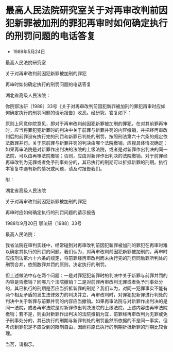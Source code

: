 # 最高人民法院研究室关于对再审改判前因犯新罪被加刑的罪犯再审时如何确定执行的刑罚问题的电话答复

- 1989年5月24日

<!-- INFO END -->

最高人民法院研究室

关于对再审改判前因犯新罪被加刑的罪犯

再审时如何确定执行的刑罚问题的电话答复

湖北省高级人民法院：

你院鄂法研〔1988〕33号《关于对再审改判前因犯新罪被加刑的罪犯再审时应如何确定执行的刑罚问题的请示报告》收悉。经研究，答复如下：

原则上同意你院意见，即对于再审改判前因犯新罪被加刑的罪犯，在对其前罪再审时，应当将罪犯犯新罪时的判决中关于前罪与新罪并罚的内容撤销，并把经再审改判后的前罪没有执行完的刑罚和新罪已判处的刑罚，按照刑法第六十六条的规定依法数罪并罚。关于原前罪与新罪并罚的判决由哪个法院撤销，应视具体情况确定：如果再审法院是对新罪作出判决的法院的上级法院，或者是对新罪作出判决的同一法院，可以由再审法院撤销；否则，应由对新罪作出判决的法院撤销。对于前罪经再审改判为无罪或者免予刑事处分的，其已执行的刑期可以折抵新罪的刑期。执行本答复中遇有新的情况或问题，请及时报告我们。

附：

湖北省高级人民法院

关于对再审改判前因犯新罪被加刑的罪犯

再审时应如何确定执行的刑罚问题的请示报告

1988年9月20日 鄂法研〔1988〕33号

最高人民法院：

我省法院在审判实践中，经常碰到对再审改判前因犯新罪被加刑的罪犯在再审时难以确定其执行的刑罚的问题。我们认为，对再审改判前因犯新罪被加刑的，再审时应按刑法第六十六条的规定，将前罪经再审改判而未执行完的刑罚同后罪所判处的刑罚合并，依照数罪并罚的原则，决定执行的刑罚。

但上述做法中存在两个问题：一是对罪犯犯新罪时的判决中关于新罪与前罪并罚的内容是否撤销？同哪几个法院撤销？二是对前罪再审改判无罪或者免予刑事处分的，其已执行的刑期是否应当折抵新罪的刑期？我们认为，对同一犯罪事实不能有两个相互矛盾的发生法律效力的判决并立，再审改判时，对罪犯犯新罪进行判处的判决中关于新罪与前罪并罚的内容应当撤销。如果再审法院与对新罪作出判决的是同一法院，或者再审法院是对新罪作出判决法院的上级法院，上述内容由再审法院撤销；若不是，则由对新罪作出判决的法院撤销为宜，前罪经再审改判为无罪或免予刑事处分的，其已执行的刑期与新罪判处的刑罚虽然所依据的不是同一事实，但考虑到罪犯是不应受到的限制自由，因而将原已执行的刑期折抵新罪的刑期比较合理。

当否，请指示。
